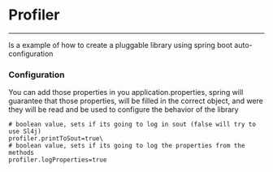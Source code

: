 # Profiler 
-----

Is a example of how to create a pluggable library using spring boot auto-configuration


### Configuration

You can add those properties in you application.properties, spring will guarantee that those properties, will be filled
in the correct object, and were they will be read and be used to configure the behavior of the library

```properties
# boolean value, sets if its going to log in sout (false will try to use Sl4j)
profiler.printToSout=true\
# boolean value, sets if its going to log the properties from the methods
profiler.logProperties=true
```